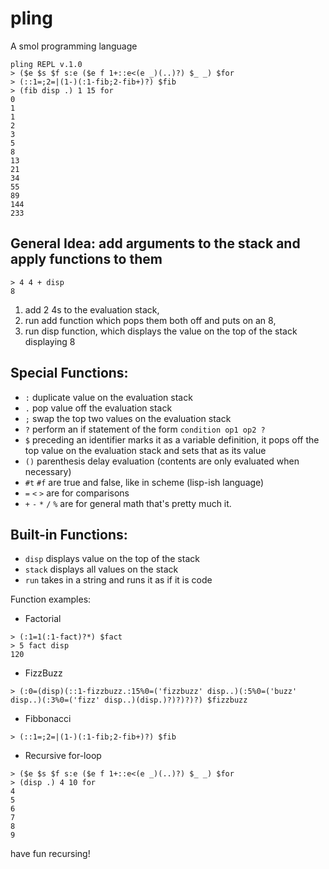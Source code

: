 # pling
A smol programming language

```
pling REPL v.1.0
> ($e $s $f s:e ($e f 1+::e<(e _)(..)?) $_ _) $for
> (::1=;2=|(1-)(:1-fib;2-fib+)?) $fib
> (fib disp .) 1 15 for
0
1
1
2
3
5
8
13
21
34
55
89
144
233
```

## General Idea: add arguments to the stack and apply functions to them

```
> 4 4 + disp
8
```
1. add 2 4s to the evaluation stack,
2. run add function which pops them both off and puts on an 8,
3. run disp function, which displays the value on the top of the stack displaying 8

## Special Functions:
- `:` duplicate value on the evaluation stack
- `.` pop value off the evaluation stack
- `;` swap the top two values on the evaluation stack
- `?` perform an if statement of the form `condition op1 op2 ?`
- `$` preceding an identifier marks it as a variable definition, it pops off the top value on the evaluation stack and sets that as its value
- `()` parenthesis delay evaluation (contents are only evaluated when necessary)
- `#t` `#f` are true and false, like in scheme (lisp-ish language)
- `=` `<` `>` are for comparisons
- `+` `-` `*` `/` `%` are for general math 
that's pretty much it.

## Built-in Functions:
- `disp` displays value on the top of the stack
- `stack` displays all values on the stack
- `run` takes in a string and runs it as if it is code

Function examples:
- Factorial
```
> (:1=1(:1-fact)?*) $fact
> 5 fact disp
120
```
- FizzBuzz
```
> (:0=(disp)(::1-fizzbuzz.:15%0=('fizzbuzz' disp..)(:5%0=('buzz' disp..)(:3%0=('fizz' disp..)(disp.)?)?)?)?) $fizzbuzz
```
- Fibbonacci
```
> (::1=;2=|(1-)(:1-fib;2-fib+)?) $fib
```
- Recursive for-loop
```
> ($e $s $f s:e ($e f 1+::e<(e _)(..)?) $_ _) $for
> (disp .) 4 10 for
4
5
6
7
8
9
```

have fun recursing!
